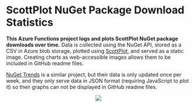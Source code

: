 # ScottPlot NuGet Package Download Statistics

**This Azure Functions project logs and plots ScottPlot NuGet package downloads over time.** Data is collected using the NuGet API, stored as a CSV in Azure blob storage, plotted using [ScottPlot](https://swharden.com/scottplot), and served as a static image. Creating charts as web-accessible images allows them to be included in GitHub readme files.

[NuGet Trends](https://nugettrends.com/packages?ids=ScottPlot&months=36) is a similar project, but their data is only updated once per week, and they only serve data in JSON format (requiring JavaScript to plot it) so their graphs can not be displayed in GitHub readme files.

<div align="center">

<a href="https://scottplotstatsstorage.z20.web.core.windows.net/scottplot-download-count.png?nocache"><img src="https://scottplotstatsstorage.z20.web.core.windows.net/scottplot-download-count.png?nocache"></a>

</div>